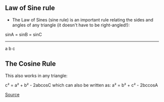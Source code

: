## Law of Sine rule
* The Law of Sines (sine rule) is an important rule relating the sides and angles of any triangle (it doesn't have to be right-angled!):

sinA =  sinB  = sinC
____    ____    ____
a         b       c

## The Cosine Rule

This also works in any triangle:

c² = a² + b² - 2abcosC
which can also be written as:
a² = b² + c² - 2bccosA

[Source](https://revisionmaths.com/gcse-maths-revision/trigonometry/sine-and-cosine-rule)
